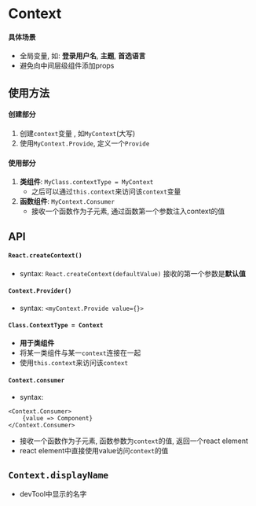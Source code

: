 # Context

#### 具体场景

- 全局变量, 如: **登录用户名**, **主题**, **首选语言**
- 避免向中间层级组件添加props







## 使用方法

#### 创建部分

1. 创建`context`变量 , 如`MyContext`(大写)
2. 使用`MyContext.Provide`, 定义一个`Provide`



#### 使用部分

1. **类组件**: `MyClass.contextType = MyContext`
   - 之后可以通过`this.context`来访问该`context`变量
2. **函数组件**: `MyContext.Consumer`
   - 接收一个函数作为子元素, 通过函数第一个参数注入context的值



## API

#### `React.createContext()`

- syntax: `React.createContext(defaultValue)` 接收的第一个参数是**默认值**



#### `Context.Provider()`

- syntax: `<myContext.Provide value={}>`



#### `Class.ContextType = Context`

- **用于类组件**
- 将某一类组件与某一`context`连接在一起
- 使用`this.context`来访问该`context`



#### `Context.consumer`

- syntax: 

```react
<Context.Consumer>
	{value => Component}
</Context.Consumer>
```

- 接收一个函数作为子元素, 函数参数为`context`的值, 返回一个react element
- react element中直接使用value访问`context`的值



## `Context.displayName`

- devTool中显示的名字